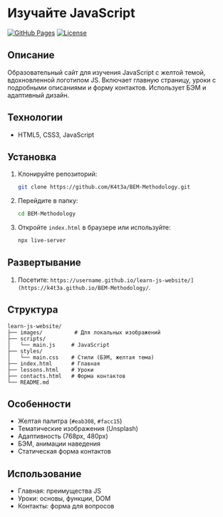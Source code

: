 # Изучайте JavaScript

[![GitHub Pages](https://img.shields.io/badge/GitHub-Pages-brightgreen)]([https://username.github.io/learn-js-website/](https://k4t3a.github.io/BEM-Methodology/))
[![License](https://img.shields.io/badge/License-MIT-blue)](LICENSE)

## Описание

Образовательный сайт для изучения JavaScript с желтой темой, вдохновленной логотипом JS. Включает главную страницу, уроки с подробными описаниями и форму контактов. Использует БЭМ и адаптивный дизайн.

## Технологии

- HTML5, CSS3, JavaScript

## Установка

1. Клонируйте репозиторий:
   ```bash
   git clone https://github.com/K4t3a/BEM-Methodology.git
   ```
2. Перейдите в папку:
   ```bash
   cd BEM-Methodology
   ```
3. Откройте `index.html` в браузере или используйте:
   ```bash
   npx live-server
   ```

## Развертывание

1. Посетите: `https://username.github.io/learn-js-website/](https://k4t3a.github.io/BEM-Methodology/`.

## Структура

```
learn-js-website/
├── images/          # Для локальных изображений
├── scripts/
│   └── main.js     # JavaScript
├── styles/
│   └── main.css    # Стили (БЭМ, желтая тема)
├── index.html      # Главная
├── lessons.html    # Уроки
├── contacts.html   # Форма контактов
└── README.md
```

## Особенности

- Желтая палитра (`#eab308`, `#facc15`)
- Тематические изображения (Unsplash)
- Адаптивность (768px, 480px)
- БЭМ, анимации наведения
- Статическая форма контактов

## Использование

- Главная: преимущества JS
- Уроки: основы, функции, DOM
- Контакты: форма для вопросов
